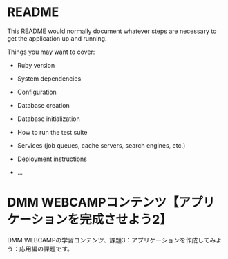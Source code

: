 # README

This README would normally document whatever steps are necessary to get the
application up and running.

Things you may want to cover:

* Ruby version

* System dependencies

* Configuration

* Database creation

* Database initialization

* How to run the test suite

* Services (job queues, cache servers, search engines, etc.)

* Deployment instructions

* ...

# DMM WEBCAMPコンテンツ【アプリケーションを完成させよう2】

DMM WEBCAMPの学習コンテンツ、課題3：アプリケーションを作成してみよう：応用編の課題です。